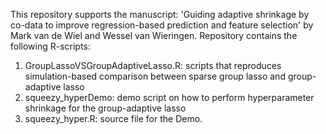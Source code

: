 This repository supports the manuscript: 'Guiding adaptive shrinkage by co-data to improve regression-based prediction and feature selection' by Mark van de Wiel and Wessel van Wieringen.
Repository contains the following R-scripts: 

1. GroupLassoVSGroupAdaptiveLasso.R: scripts that reproduces simulation-based comparison between sparse group lasso and group-adaptive lasso 
2. squeezy_hyperDemo: demo script on how to perform hyperparameter shrinkage for the group-adaptive lasso
3. squeezy_hyper.R: source file for the Demo.
